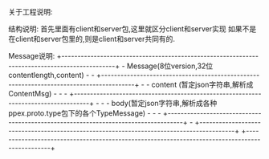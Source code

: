 关于工程说明:

结构说明:
    首先里面有client和server包,这里就区分client和server实现
    如果不是在client和server包里的,则是client和server共同有的.
    
Message说明:
    +----------------------------------------------------------------------------------------------+
    -    Message(8位version,32位contentlength,content)                                              -
    -     +----------------------------------------------------------------------------------------+
    -     -    content (暂定json字符串,解析成ContentMsg)                                              - 
    -     -     +-----------------------------------------------------------------------------------+
    -     -     -     body(暂定json字符串,解析成各种ppex.proto.type包下的各个TypeMessage)               -
    -     -     +-----------------------------------------------------------------------------------+
    -     +-----------------------------------------------------------------------------------------+
    +-----------------------------------------------------------------------------------------------+
    
    
    
    
    
    
    
    
    
    
    
    
    
    
    
    
    
    
    
    
    
    
    
    
    
    
    
    
    
    